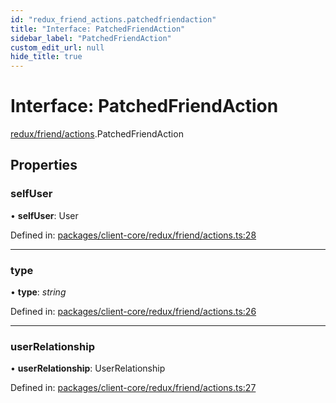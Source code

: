 ```yaml
---
id: "redux_friend_actions.patchedfriendaction"
title: "Interface: PatchedFriendAction"
sidebar_label: "PatchedFriendAction"
custom_edit_url: null
hide_title: true
---
```


# Interface: PatchedFriendAction

[redux/friend/actions](../modules/redux_friend_actions.md).PatchedFriendAction

## Properties

### selfUser

• **selfUser**: User

Defined in: [packages/client-core/redux/friend/actions.ts:28](https://github.com/xr3ngine/xr3ngine/blob/56376a778/packages/client-core/redux/friend/actions.ts#L28)

___

### type

• **type**: *string*

Defined in: [packages/client-core/redux/friend/actions.ts:26](https://github.com/xr3ngine/xr3ngine/blob/56376a778/packages/client-core/redux/friend/actions.ts#L26)

___

### userRelationship

• **userRelationship**: UserRelationship

Defined in: [packages/client-core/redux/friend/actions.ts:27](https://github.com/xr3ngine/xr3ngine/blob/56376a778/packages/client-core/redux/friend/actions.ts#L27)
